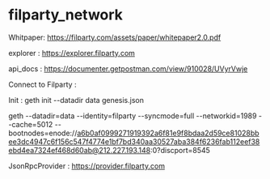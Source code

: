 # filparty_network

Whitpaper:  https://filparty.com/assets/paper/whitepaper2.0.pdf

explorer :  https://explorer.filparty.com

api_docs : https://documenter.getpostman.com/view/910028/UVyrVwje



Connect to Filparty :  

Init : geth init --datadir data genesis.json

geth   --datadir=data --identity=filparty --syncmode=full --networkid=1989 --cache=5012 --bootnodes=enode://a6b0af0999271919392a6f81e9f8bdaa2d59ce81028bbee3dc4947c6f156c547f4774e1bf7bd340aa30527aba384f6236fab112eef38ebd4ea7324ef468d60ab@212.227.193.148:0?discport=8545


JsonRpcProvider :  https://provider.filparty.com

